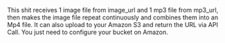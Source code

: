 This shit receives 1 image file from image_url and 1 mp3 file from mp3_url,
then makes the image file repeat continuously and combines them into an Mp4 file.
It can also upload to your Amazon S3 and return the URL via API Call.
You just need to configure your bucket on Amazon.
